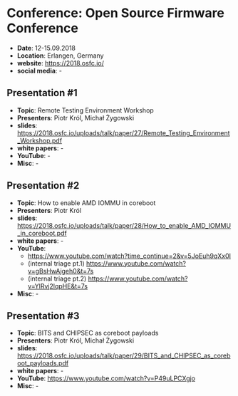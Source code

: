# Conference: Open Source Firmware Conference

* **Date**: 12-15.09.2018
* **Location**: Erlangen, Germany
* **website**: https://2018.osfc.io/
* **social media**: -

## Presentation #1

* **Topic**: Remote Testing Environment Workshop
* **Presenters**: Piotr Król, Michał Żygowski
* **slides**: https://2018.osfc.io/uploads/talk/paper/27/Remote_Testing_Environment_Workshop.pdf
* **white papers**: -
* **YouTube**: -
* **Misc**: -

## Presentation #2

* **Topic**: How to enable AMD IOMMU in coreboot
* **Presenters**: Piotr Król
* **slides**: https://2018.osfc.io/uploads/talk/paper/28/How_to_enable_AMD_IOMMU_in_coreboot.pdf
* **white papers**: -
* **YouTube**:
    - https://www.youtube.com/watch?time_continue=2&v=5JoEuh9qXx0I
    - (internal triage pt.1) https://www.youtube.com/watch?v=gBsHwAjgeh0&t=7s
    - (internal triage pt.2) https://www.youtube.com/watch?v=YlRvj2lqpHE&t=7s
* **Misc**: -

## Presentation #3

* **Topic**: BITS and CHIPSEC as coreboot payloads
* **Presenters**: Piotr Król, Michał Żygowski
* **slides**: https://2018.osfc.io/uploads/talk/paper/29/BITS_and_CHIPSEC_as_coreboot_payloads.pdf
* **white papers**: -
* **YouTube**: https://www.youtube.com/watch?v=P49uLPCXgjo
* **Misc**: -
